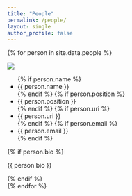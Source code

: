 ```yaml
---
title: "People"
permalink: /people/
layout: single
author_profile: false
---
```


{% for person in site.data.people %}
<div class='person'>
  <div class='person-photo-wrapper'>
    <img class="person-photo" src="{{ person.avatar }}" />
  </div>
  <div class='person-details-wrapper'>
    <ul class="person-details">
        {% if person.name %}
          <li>{{ person.name }}</li>
        {% endif %}
        {% if person.position %}
          <li>{{ person.position }}</li>
        {% endif %}
        {% if person.uri %}
          <li>{{ person.uri }}</li>
        {% endif %}
        {% if person.email %}
          <li>{{ person.email }}</li>
        {% endif %}
    </ul>
  </div>
  <div class='person-bio-wrapper'>
    {% if person.bio %}
      <p class='person-bio'>{{ person.bio }}</p>
    {% endif %}
  </div>
</div>
{% endfor %}

<!-- {% for person in site.data.people %}
<div class="one-column">
  <img src="{{ person.avatar }}" width="100%">
</div>
<div class="two-column">
  <ul>
      {% if person.name %}
        <li>{{ person.name }}</li>
      {% endif %}
      {% if person.position %}
        <li>{{ person.position }}</li>
      {% endif %}
      {% if person.uri %}
        <li>{{ person.uri }}</li>
      {% endif %}
      {% if person.email %}
        <li>{{ person.email }}</li>
      {% endif %}
  </ul>
</div>
{% endfor %} -->
